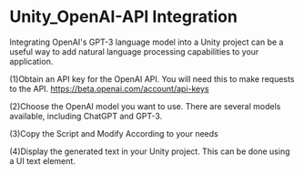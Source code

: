 # Unity_OpenAI-API Integration

Integrating OpenAI's GPT-3 language model into a Unity project can be a useful way to add natural language processing capabilities to your application.

(1)Obtain an API key for the OpenAI API. You will need this to make requests to the API.
https://beta.openai.com/account/api-keys


(2)Choose the OpenAI model you want to use. There are several models available, including ChatGPT and GPT-3.


(3)Copy the Script and Modify According to your needs


(4)Display the generated text in your Unity project. This can be done using a UI text element.
